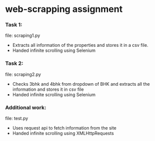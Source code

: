 # web-scrapping assignment

### Task 1: 
file: scraping1.py
- Extracts all information of the properties and stores it in a csv file.
- Handed infinite scrolling using Selenium

### Task 2:
file: scraping2.py
- Checks 3bhk and 4bhk from dropdown of BHK and extracts all the information and stores it in csv file
- Handed infinite scrolling using Selenium

### Additional work:
file: test.py
- Uses request api to fetch information from the site
- Handed infinite scrolling using XMLHttpRequests


